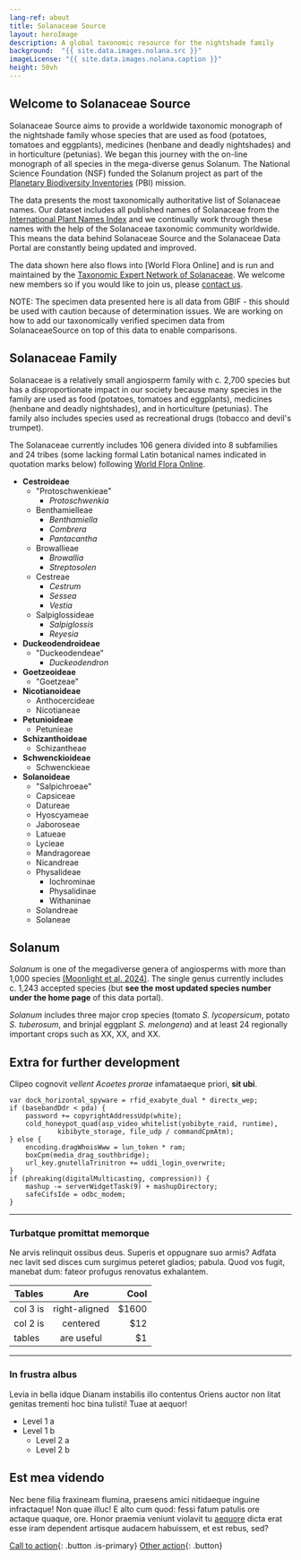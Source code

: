 ```yaml
---
lang-ref: about
title: Solanaceae Source
layout: heroImage
description: A global taxonomic resource for the nightshade family
background:  "{{ site.data.images.nolana.src }}"
imageLicense: "{{ site.data.images.nolana.caption }}"
height: 50vh
---
```


## Welcome to Solanaceae Source

Solanaceae Source aims to provide a worldwide taxonomic monograph of the nightshade family whose species that are used as food (potatoes, tomatoes and eggplants), medicines (henbane and deadly nightshades) and in horticulture (petunias). We began this journey with the on-line monograph of all species in the mega-diverse genus Solanum. The National Science Foundation (NSF) funded the Solanum project as part of the [Planetary Biodiversity Inventories](https://www.nsf.gov/news/news_summ.jsp?cntn_id=103065#:~:text=The%20Planetary%20Biodiversity%20Inventory%20is,and%20the%20National%20Science%20Foundation.&text=The%20U.S.%20National%20Science%20Foundation,fields%20of%20science%20and%20engineering) (PBI) mission.

The data presents the most taxonomically authoritative list of Solanaceae names. Our dataset includes all published names of Solanaceae from the [International Plant Names Index](IPNI) and we continually work through these names with the help of the Solanaceae taxonomic community worldwide. This means the data behind Solanaceae Source and the Solanaceae Data Portal are constantly being updated and improved. 

The data shown here also flows into [World Flora Online] and is run and maintained by the [Taxonomic Expert Network of Solanaceae](https://worldfloraonline.org/organisation/Solanaceae). We welcome new members so if you would like to join us, please [contact us](mailto:tsarkinen@rbge.org.uk). 

NOTE: The specimen data presented here is all data from GBIF - this should be used with caution because of determination issues. We are working on how to add our taxonomically verified specimen data from SolanaceaeSource on top of this data to enable comparisons.


## Solanaceae Family

Solanaceae is a relatively small angiosperm family with c. 2,700 species but has a disproportionate impact in our society because many species in the family are used as food (potatoes, tomatoes and eggplants), medicines (henbane and deadly nightshades), and in horticulture (petunias). The family also includes species used as recreational drugs (tobacco and devil's trumpet). 

The Solanaceae currently includes 106 genera divided into 8 subfamilies and 24 tribes (some lacking formal Latin botanical names indicated in quotation marks below) following [World Flora Online](https://www.worldfloraonline.org/taxon/wfo-7000000654).

* **Cestroideae**
  * "Protoschwenkieae"
       * *Protoschwenkia*
  * Benthamielleae
       * *Benthamiella*
       * *Combrera*
       * *Pantacantha*
  * Browallieae
       * *Browallia*
       * *Streptosolen*
  * Cestreae
       * *Cestrum*
       * *Sessea*
       * *Vestia*
  * Salpiglossideae
       * *Salpiglossis*
       * *Reyesia*
* **Duckeodendroideae**
  * "Duckeodendeae"
       * *Duckeodendron*
* **Goetzeoideae**
  * "Goetzeae"
* **Nicotianoideae**
  * Anthocercideae
  * Nicotianeae
* **Petunioideae**
  * Petunieae
* **Schizanthoideae**
  * Schizantheae
* **Schwenckioideae**
  * Schwenckieae
* **Solanoideae**
  * "Salpichroeae"
  * Capsiceae
  * Datureae
  * Hyoscyameae
  * Jaboroseae
  * Latueae
  * Lycieae
  * Mandragoreae
  * Nicandreae
  * Physalideae
    * Iochrominae
    * Physalidinae
    * Withaninae
  * Solandreae
  * Solaneae


## Solanum
*Solanum* is one of the megadiverse genera of angiosperms with more than 1,000 species [(Moonlight et al. 2024)](https://doi.org/10.1098/rspb.2024.0702). The single genus currently includes c. 1,243 accepted species (but **see the most updated species number under the home page** of this data portal).

*Solanum* includes three major crop species (tomato *S. lycopersicum*, potato *S. tuberosum*, and brinjal eggplant *S. melongena*) and at least 24 regionally important crops such as XX, XX, and XX. 


## Extra for further development

Clipeo cognovit *vellent Acoetes prorae* infamataeque priori, **sit
ubi**.

    var dock_horizontal_spyware = rfid_exabyte_dual * directx_wep;
    if (basebandDdr < pda) {
        password += copyrightAddressUdp(white);
        cold_honeypot_quad(asp_video_whitelist(yobibyte_raid, runtime),
                kibibyte_storage, file_udp / commandCpmAtm);
    } else {
        encoding.dragWhoisWww = lun_token * ram;
        boxCpm(media_drag_southbridge);
        url_key.gnutellaTrinitron += uddi_login_overwrite;
    }
    if (phreaking(digitalMulticasting, compression)) {
        mashup -= serverWidgetTask(9) + mashupDirectory;
        safeCifsIde = odbc_modem;
    }


--------

### Turbatque promittat memorque

Ne arvis relinquit ossibus deus. Superis et oppugnare suo armis? Adfata nec
lavit sed disces cum surgimus peteret gladios; pabula. Quod vos fugit, manebat
dum: fateor profugus renovatus exhalantem.

| Tables        | Are           | Cool  |
| ------------- |:-------------:| -----:|
| col 3 is      | right-aligned | $1600 |
| col 2 is      | centered      |   $12 |
| tables        | are useful    |    $1 |

--------

### In frustra albus

Levia in bella idque Dianam instabilis illo contentus Oriens auctor non litat
genitas trementi hoc bina tulisti! Tuae at aequor!

* Level 1 a
* Level 1 b
  * Level 2 a
  * Level 2 b

## Est mea videndo

Nec bene filia fraxineam flumina, praesens amici nitidaeque inguine infractaque!
Non quae illuc! E alto cum quod: fessi fatum patulis ore actaque quaque, ore.
Honor praemia veniunt violavit tu
[aequore](http://pete-munere.com/caeneus-dare.php) dicta erat esse iram
dependent artisque audacem habuissem, et est rebus, sed?

[Call to action](/data){: .button .is-primary} [Other action](/data){: .button}


